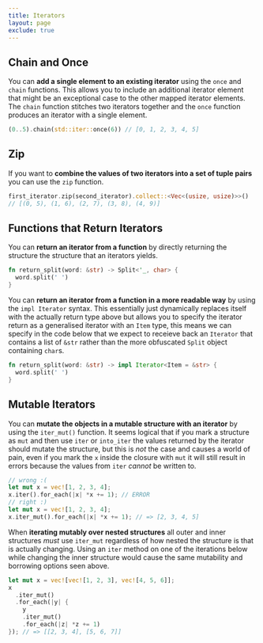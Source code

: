 ```yaml
---
title: Iterators
layout: page
exclude: true
---
```


## Chain and Once

You can **add a single element to an existing iterator** using the `once` and `chain` functions. This allows you to include an additional iterator element that might be an exceptional case to the other mapped iterator elements. The `chain` function stitches two iterators together and the `once` function produces an iterator with a single element.
```rust
(0..5).chain(std::iter::once(6)) // [0, 1, 2, 3, 4, 5]
```

## Zip

If you want to **combine the values of two iterators into a set of tuple pairs** you can use the `zip` function.
```rust
first_iterator.zip(second_iterator).collect::<Vec<(usize, usize)>>()
// [(0, 5), (1, 6), (2, 7), (3, 8), (4, 9)]
```

## Functions that Return Iterators

You can **return an iterator from a function** by directly returning the structure the structure that an iterators yields.
```rust
fn return_split(word: &str) -> Split<'_, char> {
  word.split(' ')
}
```

You can **return an iterator from a function in a more readable way** by using the `impl Iterator` syntax. This essentially just dynamically replaces itself with the actually return type above but allows you to specify the iterator return as a generalised iterator with an `Item` type, this means we can specify in the code below that we expect to receieve back an `Iterator` that contains a list of `&str` rather than the more obfuscated `Split` object containing `char`s.
```rust
fn return_split(word: &str) -> impl Iterator<Item = &str> {
  word.split(' ')
}
```

## Mutable Iterators

You can **mutate the objects in a mutable structure with an iterator** by using the `iter_mut()` function. It seems logical that if you mark a structure as `mut` and then use `iter` or `into_iter` the values returned by the iterator should mutate the structure, but this is *not* the case and causes a world of pain, even if you mark the `x` inside the closure with `mut`  it will still result in errors because the values from `iter` *cannot* be written to.
```rust
// wrong :(
let mut x = vec![1, 2, 3, 4];  
x.iter().for_each(|x| *x += 1); // ERROR
// right :)
let mut x = vec![1, 2, 3, 4]; 
x.iter_mut().for_each(|x| *x += 1); // => [2, 3, 4, 5]
```

When **iterating mutably over nested structures** all outer and inner structures *must* use `iter_mut` regardless of how nested the structure is that is actually changing. Using an `iter` method on one of the iterations below while changing the inner structure would cause the same mutability and borrowing options seen above.
```rust
let mut x = vec![vec![1, 2, 3], vec![4, 5, 6]];   
x
  .iter_mut()
  .for_each(|y| {  
    y
    .iter_mut()
    .for_each(|z| *z += 1)  
}); // => [[2, 3, 4], [5, 6, 7]]
```